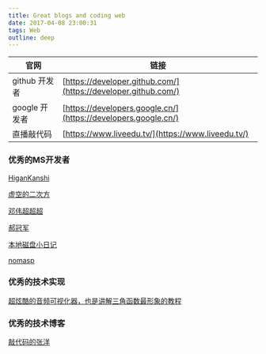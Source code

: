 ```yaml
---
title: Great blogs and coding web
date: 2017-04-08 23:00:31
tags: Web
outline: deep
---
```



官网|链接
----|----
github 开发者|[https://developer.github.com/](https://developer.github.com/)
google 开发者|[https://developers.google.cn/](https://developers.google.cn/)
直播敲代码|[https://www.liveedu.tv/](https://www.liveedu.tv/)

### 优秀的MS开发者

[HiganKanshi](http://blog.higan.me/)  

[虚空的二次方](http://validvoid.net/)  

[邓伟超超超](http://juniperphoton.net/)  

[郝冠军](http://www.cnblogs.com/haogj/)  

[本地磁盘小日记](http://ohayou.moeres.org/)  

[nomasp](http://blog.csdn.net/nomasp/article/details/44966625)  

### 优秀的技术实现

[超炫酷的音频可视化器，也是讲解三角函数最形象的教程](https://medium.com/@conundrumer/a-perceptually-meaningful-audio-visualizer-ee72051781bc#.xhtmqg8rz​)  

### 优秀的技术博客

[敲代码的张洋](http://blog.codinglabs.org/)  

